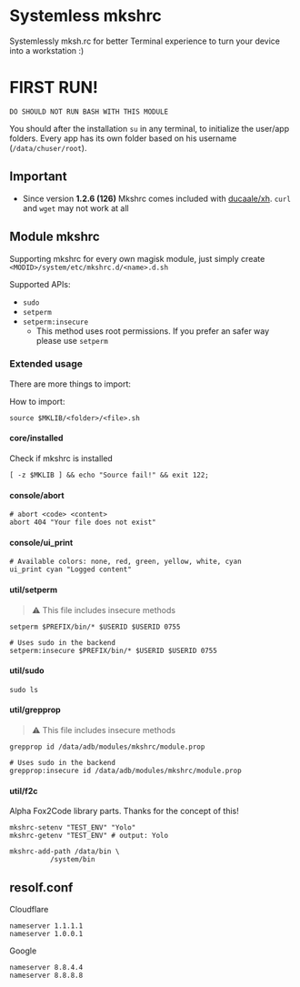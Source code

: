 # Systemless mkshrc

Systemlessly mksh.rc for better Terminal experience to turn your device into a workstation :)

# FIRST RUN!

```
DO SHOULD NOT RUN BASH WITH THIS MODULE
```

You should after the installation `su` in any terminal, to initialize the user/app folders. Every app has its own folder based on his username (`/data/chuser/root`).

## Important

- Since version **1.2.6 (126)** Mkshrc comes included with [ducaale/xh](https://github.com/ducaale/xh). `curl` and `wget` may not work at all

## Module mkshrc

Supporting mkshrc for every own magisk module, just simply create `<MODID>/system/etc/mkshrc.d/<name>.d.sh`

Supported APIs:

- `sudo`
- `setperm`
- `setperm:insecure`
  - This method uses root permissions. If you prefer an safer way please use `setperm`

### Extended usage

There are more things to import:

How to import:

```shell
source $MKLIB/<folder>/<file>.sh
```

#### core/installed

Check if mkshrc is installed

```shell
[ -z $MKLIB ] && echo "Source fail!" && exit 122;
```

#### console/abort

```shell
# abort <code> <content>
abort 404 "Your file does not exist"
```

#### console/ui_print

```shell
# Available colors: none, red, green, yellow, white, cyan
ui_print cyan "Logged content"
```

#### util/setperm

> ⚠️ This file includes insecure methods

```shell
setperm $PREFIX/bin/* $USERID $USERID 0755

# Uses sudo in the backend
setperm:insecure $PREFIX/bin/* $USERID $USERID 0755
```

#### util/sudo

```shell
sudo ls
```

#### util/grepprop

> ⚠️ This file includes insecure methods

```shell
grepprop id /data/adb/modules/mkshrc/module.prop

# Uses sudo in the backend
grepprop:insecure id /data/adb/modules/mkshrc/module.prop
```

#### util/f2c

Alpha Fox2Code library parts. Thanks for the concept of this!

```shell
mkshrc-setenv "TEST_ENV" "Yolo"
mkshrc-getenv "TEST_ENV" # output: Yolo

mkshrc-add-path /data/bin \
          /system/bin
```

## resolf.conf

Cloudflare

```
nameserver 1.1.1.1
nameserver 1.0.0.1
```

Google

```
nameserver 8.8.4.4
nameserver 8.8.8.8
```
